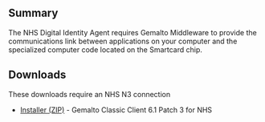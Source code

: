 ## Summary

The NHS Digital Identity Agent requires Gemalto Middleware to provide the communications link between applications on your computer and the specialized computer code located on the Smartcard chip.

## Downloads

These downloads require an NHS N3 connection

- [Installer (ZIP)](http://nww.hscic.gov.uk/dir/downloads/gem_middleware.zip) - Gemalto Classic Client 6.1 Patch 3 for NHS
